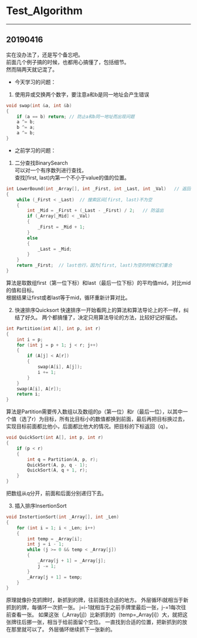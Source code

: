 # Test_Algorithm


---
## 20190416

实在没办法了，还是写个备忘吧。  
前面几个例子搞的时候，也都用心搞懂了，包括细节。  
然而隔两天就记混了。

* 今天学习的问题：
1. 使用异或交换两个数字，要注意a和b是同一地址会产生错误
```C++
void swap(int &a, int &b)
{
 	if (a == b) return;	// 防止a和b同一地址而出现问题
	a ^= b;
	b ^= a;
	a ^= b;
}
```

* 之前学习的问题：
1. 二分查找BinarySearch  
可以对一个有序数列进行查找，  
查找[first, last)内第一个不小于value的值的位置。  
```C++
int LowerBound(int _Array[], int _First, int _Last, int _Val)	// 返回[first, last)内第一个不小于value的值的位置
{
	while (_First < _Last)	// 搜索区间[first, last)不为空
	{
		int _Mid = _First + (_Last - _First) / 2;	// 防溢出
		if (_Array[_Mid] < _Val)
		{
			_First = _Mid + 1;
		}
		else
		{
			_Last = _Mid;
		}
	}
	return _First;	// last也行，因为[first, last)为空的时候它们重合
}
```
算法是取数组first（第一位下标）和last（最后一位下标）的平均值mid，对比mid的值和目标。  
根据结果让first或者last等于mid，循环重新计算对比。

2. 快速排序Quicksort
快速排序一开始看网上的算法和算法导论上的不一样，纠结了好久。
两个都搞懂了，决定只用算法导论的方法，比较好记好描述。  

```C++
int Partition(int A[], int p, int r)
{
	int i = p;
	for (int j = p + 1; j < r; j++)
	{
		if (A[j] < A[r])
		{
			swap(A[i], A[j]);
			i += 1;
		}
	}
	swap(A[i], A[r]);
	return i;
}
```
算法是Partition需要传入数组以及数组的p（第一位）和r（最后一位），以其中一个值（选了r）为目标，所有比目标小的数值都换到前面，最后再把目标换过去，实现目标前面都比他小，后面都比他大的情况。把目标的下标返回（q）。  
```C++
void QuickSort(int A[], int p, int r)
{
	if (p < r)
	{
		int q = Partition(A, p, r);
		QuickSort(A, p, q - 1);
		QuickSort(A, q + 1, r);
	}
}
```
把数组从q分开，前面和后面分别递归下去。

3. 插入排序InsertionSort
```C++
void InstertionSort(int _Array[], int _Len)
{
	for (int i = 1; i < _Len; i++)
	{
		int temp = _Array[i];
		int j = i - 1;
		while (j >= 0 && temp < _Array[j])
		{
			_Array[j + 1] = _Array[j];
			j -= 1;
		}
		_Array[j + 1] = temp;
	}
}
```

原理就像扑克抓牌时，新抓到的牌，往前面找合适的地方。
外层循环i就相当于新抓到的牌，每循环一次抓一张。
j=i-1就相当于之前手牌里最后一张，j-=1每次往前查看一张。
如果这张（_Array[j]）比新抓到的（temp=_Array[i]）大，就把这张牌往后挪一张，相当于给前面留个空位。
一直找到合适的位置，把新抓到的放在那里就可以了。
外层循环继续抓下一张新的。
